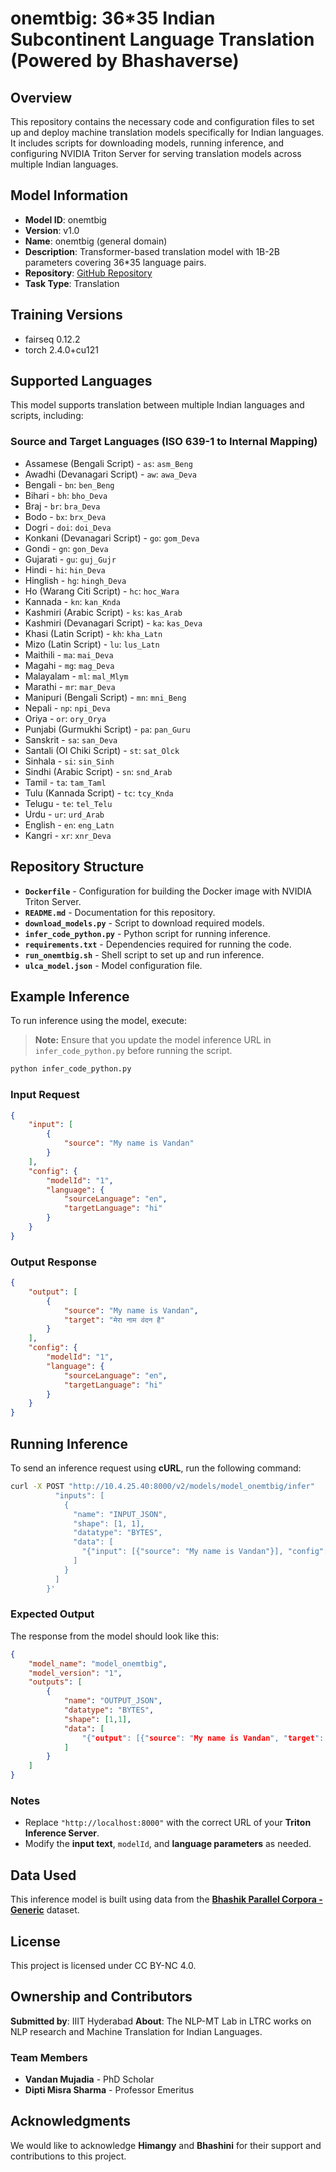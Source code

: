 # onemtbig: 36*35 Indian Subcontinent Language Translation (Powered by Bhashaverse)

## Overview

This repository contains the necessary code and configuration files to set up and deploy machine translation models specifically for Indian languages. It includes scripts for downloading models, running inference, and configuring NVIDIA Triton Server for serving translation models across multiple Indian languages.

## Model Information

- **Model ID**: onemtbig
- **Version**: v1.0
- **Name**: onemtbig (general domain)
- **Description**: Transformer-based translation model with 1B-2B parameters covering 36*35 language pairs.
- **Repository**: [GitHub Repository](https://github.com/vmujadia/onemtbig)
- **Task Type**: Translation

## Training Versions
- fairseq 0.12.2
- torch 2.4.0+cu121

## Supported Languages

This model supports translation between multiple Indian languages and scripts, including:

### Source and Target Languages (ISO 639-1 to Internal Mapping)

- Assamese (Bengali Script) - `as`: `asm_Beng`
- Awadhi (Devanagari Script) - `aw`: `awa_Deva`
- Bengali - `bn`: `ben_Beng`
- Bihari - `bh`: `bho_Deva`
- Braj - `br`: `bra_Deva`
- Bodo - `bx`: `brx_Deva`
- Dogri - `doi`: `doi_Deva`
- Konkani (Devanagari Script) - `go`: `gom_Deva`
- Gondi - `gn`: `gon_Deva`
- Gujarati - `gu`: `guj_Gujr`
- Hindi - `hi`: `hin_Deva`
- Hinglish - `hg`: `hingh_Deva`
- Ho (Warang Citi Script) - `hc`: `hoc_Wara`
- Kannada - `kn`: `kan_Knda`
- Kashmiri (Arabic Script) - `ks`: `kas_Arab`
- Kashmiri (Devanagari Script) - `ka`: `kas_Deva`
- Khasi (Latin Script) - `kh`: `kha_Latn`
- Mizo (Latin Script) - `lu`: `lus_Latn`
- Maithili - `ma`: `mai_Deva`
- Magahi - `mg`: `mag_Deva`
- Malayalam - `ml`: `mal_Mlym`
- Marathi - `mr`: `mar_Deva`
- Manipuri (Bengali Script) - `mn`: `mni_Beng`
- Nepali - `np`: `npi_Deva`
- Oriya - `or`: `ory_Orya`
- Punjabi (Gurmukhi Script) - `pa`: `pan_Guru`
- Sanskrit - `sa`: `san_Deva`
- Santali (Ol Chiki Script) - `st`: `sat_Olck`
- Sinhala - `si`: `sin_Sinh`
- Sindhi (Arabic Script) - `sn`: `snd_Arab`
- Tamil - `ta`: `tam_Taml`
- Tulu (Kannada Script) - `tc`: `tcy_Knda`
- Telugu - `te`: `tel_Telu`
- Urdu - `ur`: `urd_Arab`
- English - `en`: `eng_Latn`
- Kangri - `xr`: `xnr_Deva`

## Repository Structure

- **`Dockerfile`** - Configuration for building the Docker image with NVIDIA Triton Server.
- **`README.md`** - Documentation for this repository.
- **`download_models.py`** - Script to download required models.
- **`infer_code_python.py`** - Python script for running inference.
- **`requirements.txt`** - Dependencies required for running the code.
- **`run_onemtbig.sh`** - Shell script to set up and run inference.
- **`ulca_model.json`** - Model configuration file.

## Example Inference

To run inference using the model, execute:

> **Note:** Ensure that you update the model inference URL in `infer_code_python.py` before running the script.

```bash
python infer_code_python.py
```

### Input Request
```json
{
    "input": [
        {
            "source": "My name is Vandan"
        }
    ],
    "config": {
        "modelId": "1",
        "language": {
            "sourceLanguage": "en",
            "targetLanguage": "hi"
        }
    }
}
```

### Output Response
```json
{
    "output": [
        {
            "source": "My name is Vandan",
            "target": "मेरा नाम वंदन है"
        }
    ],
    "config": {
        "modelId": "1",
        "language": {
            "sourceLanguage": "en",
            "targetLanguage": "hi"
        }
    }
}
```

## Running Inference

To send an inference request using **cURL**, run the following command:

```bash
curl -X POST "http://10.4.25.40:8000/v2/models/model_onemtbig/infer"      -H "Content-Type: application/json"      -d '{
          "inputs": [
            {
              "name": "INPUT_JSON",
              "shape": [1, 1],
              "datatype": "BYTES",
              "data": [
                "{"input": [{"source": "My name is Vandan"}], "config": {"modelId": "1", "language": {"sourceLanguage": "en", "targetLanguage": "hi"}}}"
              ]
            }
          ]
        }'
```

### Expected Output

The response from the model should look like this:

```json
{
    "model_name": "model_onemtbig",
    "model_version": "1",
    "outputs": [
        {
            "name": "OUTPUT_JSON",
            "datatype": "BYTES",
            "shape": [1,1],
            "data": [
                "{"output": [{"source": "My name is Vandan", "target": "\u092e\u0947\u0930\u093e \u0928\u093e\u092e \u0935\u0902\u0926\u0928 \u0939\u0948"}], "config": {"modelId": "1", "language": {"sourceLanguage": "en", "targetLanguage": "hi"}}}"
            ]
        }
    ]
}
```

### Notes

- Replace `"http://localhost:8000"` with the correct URL of your **Triton Inference Server**.
- Modify the **input text**, `modelId`, and **language parameters** as needed.


## Data Used

This inference model is built using data from the **[Bhashik Parallel Corpora - Generic](https://huggingface.co/datasets/ltrciiith/bhashik-parallel-corpora-generic)** dataset.

## License

This project is licensed under CC BY-NC 4.0.

## Ownership and Contributors

**Submitted by**: IIIT Hyderabad
**About**: The NLP-MT Lab in LTRC works on NLP research and Machine Translation for Indian Languages.

### Team Members

- **Vandan Mujadia** - PhD Scholar
- **Dipti Misra Sharma** - Professor Emeritus

## Acknowledgments

We would like to acknowledge **Himangy** and **Bhashini** for their support and contributions to this project.
